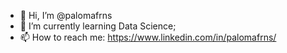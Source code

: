 - 👋 Hi, I’m @palomafrns
- 🌱 I’m currently learning Data Science;
- 📫 How to reach me: https://www.linkedin.com/in/palomafrns/
